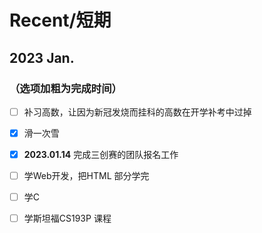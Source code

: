 # Recent/短期
## 2023 Jan.
### （选项加粗为完成时间）
- [ ] 补习高数，让因为新冠发烧而挂科的高数在开学补考中过掉<br>
- [x] 滑一次雪
- [x] **2023.01.14** 完成三创赛的团队报名工作                               <br>
- [ ] 学Web开发，把HTML 部分学完<br>
- [ ] 学C
- [ ] 学斯坦福CS193P 课程
 
